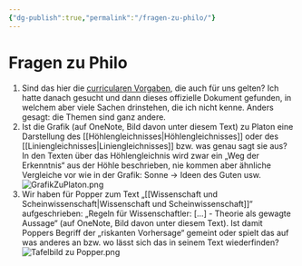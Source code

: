 ```yaml
---
{"dg-publish":true,"permalink":"/fragen-zu-philo/"}
---
```


# Fragen zu Philo
1. Sind das hier die [curricularen Vorgaben](https://cuvo.nibis.de/index.php?p=detail_view&docid=1204), die auch für uns gelten? Ich hatte danach gesucht und dann dieses offizielle Dokument gefunden, in welchem aber viele Sachen drinstehen, die ich nicht kenne. Anders gesagt: die Themen sind ganz andere.
2. Ist die Grafik (auf OneNote, Bild davon unter diesem Text) zu Platon eine Darstellung des [[Höhlengleichnisses\|Höhlengleichnisses]] oder des [[Liniengleichnisses\|Liniengleichnisses]] bzw. was genau sagt sie aus? In den Texten über das Höhlengleichnis wird zwar ein „Weg der Erkenntnis“ aus der Höhle beschrieben, nie kommen aber ähnliche Vergleiche vor wie in der Grafik:
   Sonne → Ideen des Guten usw.
   ![GrafikZuPlaton.png](/img/user/GrafikZuPlaton.png)
3. Wir haben für Popper zum Text „[[Wissenschaft und Scheinwissenschaft\|Wissenschaft und Scheinwissenschaft]]“ aufgeschrieben: „Regeln für Wissenschaftler: \[...] - Theorie als gewagte Aussage“ (auf OneNote, Bild davon unter diesem Text). Ist damit Poppers Begriff der „riskanten Vorhersage“ gemeint oder spielt das auf was anderes an bzw. wo lässt sich das in seinem Text wiederfinden?
   ![Tafelbild zu Popper.png](/img/user/Tafelbild%20zu%20Popper.png)